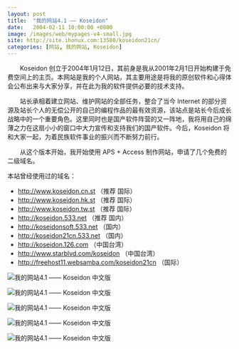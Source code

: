 ```yaml
---
layout: post
title:  "我的网站4.1 —— Koseidon"
date:   2004-02-11 10:00:00 +0800
image: /images/web/mypages-v4-small.jpg
site: http://site.ihonux.com:13580/koseidon21cn/
categories: [网站, 我的网站, Koseidon]
---
```


　　Koseidon 创立于2004年1月12日，其前身是我从2001年2月1日开始构建于免费空间上的主页。本网站是我的个人网站，其主要用途是将我的原创软件和心得体会公布出来与大家分享，并在此为我的软件提供必要的技术支持。

　　站长承相着建立网站、维护网站的全部任务，整合了当今 Internet 的部分资源及站长个人的无偿公开的自己的编程作品的最有效资源，该站点是站长今后成长战略中的一个重要角色。这里同时也是国产软件阵营的又一阵地，我将用自己的绵薄之力在这扇小小的窗口中大力宣传和支持我们的国产软件。今后，Koseidon 将和大家一起，为着民族软件事业的振兴而不断努力前行。

　　从这个版本开始，我开始使用 APS + Access 制作网站，申请了几个免费的二级域名。

本站曾经使用过的域名：

- http://www.koseidon.cn.st （推荐 国际）
- http://www.koseidon.hk.st （推荐 国际）
- http://www.koseidon.tw.st （推荐 国际）
- http://koseidon.533.net （推荐 国内）
- http://koseidonsoft.533.net （国内）
- http://koseidon21cn.533.net （国内）
- http://koseidon.126.com （中国台湾）
- http://www.starblvd.com/koseidon （中国台湾）
- http://freehost11.websamba.com/koseidon21cn （国际）


![我的网站4.1 —— Koseidon 中文版]({{site.baseurl}}/images/web/我的网站4.1-Koseidon中文版.png)

![我的网站4.1 —— Koseidon 中文版]({{site.baseurl}}/images/web/我的网站4.1-Koseidon中文版2.png)

![我的网站4.1 —— Koseidon 中文版]({{site.baseurl}}/images/web/我的网站4.1-Koseidon中文版3.png)

![我的网站4.1 —— Koseidon 中文版]({{site.baseurl}}/images/web/我的网站4.1-Koseidon中文版4.png)

![我的网站4.1 —— Koseidon 中文版]({{site.baseurl}}/images/web/我的网站4.1-Koseidon中文版5.png)

